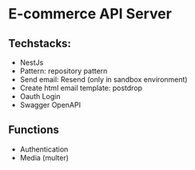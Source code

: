 # E-commerce API Server

## Techstacks:

- NestJs
- Pattern: repository pattern
- Send email: Resend (only in sandbox environment)
- Create html email template: postdrop
- Oauth Login
- Swagger OpenAPI

## Functions

- Authentication
- Media (multer)
